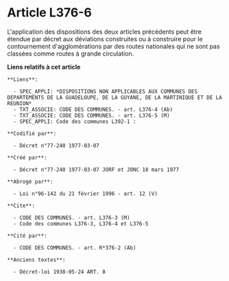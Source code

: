 # Article L376-6

L'application des dispositions des deux articles précédents peut être étendue par décret aux déviations construites ou à
construire pour le contournement d'agglomérations par des routes nationales qui ne sont pas classées comme routes à grande
circulation.

**Liens relatifs à cet article**

	**Liens**:

	  - SPEC_APPLI: *DISPOSITIONS NON APPLICABLES AUX COMMUNES DES DEPARTEMENTS DE LA GUADELOUPE, DE LA GUYANE, DE LA MARTINIQUE ET DE LA REUNION*
	  - TXT_ASSOCIE: CODE DES COMMUNES. - art. L376-4 (Ab)
	  - TXT_ASSOCIE: CODE DES COMMUNES. - art. L376-5 (M)
	  - SPEC_APPLI: Code des communes L392-1 :

	**Codifié par**:

	  - Décret n°77-240 1977-03-07

	**Créé par**:

	  - Décret n°77-240 1977-03-07 JORF et JONC 18 mars 1977

	**Abrogé par**:

	  - Loi n°96-142 du 21 février 1996 - art. 12 (V)

	**Cite**:

	  - CODE DES COMMUNES. - art. L376-3 (M)
	  - Code des communes L376-3, L376-4 et L376-5

	**Cité par**:

	  - CODE DES COMMUNES. - art. R*376-2 (Ab)

	**Anciens textes**:

	  - Décret-loi 1938-05-24 ART. 8
